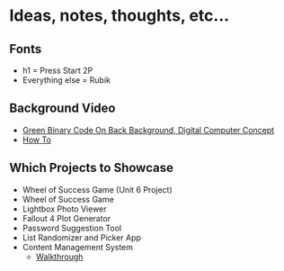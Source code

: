 # Ideas, notes, thoughts, etc...

## Fonts

- h1 = Press Start 2P
- Everything else = Rubik

## Background Video

- [Green Binary Code On Back Background, Digital Computer Concept](https://www.videezy.com/backgrounds/39857-green-binary-code-on-back-background-digital-computer-concept)
- [How To](https://www.w3schools.com/howto/howto_css_fullscreen_video.asp)

## Which Projects to Showcase

- Wheel of Success Game (Unit 6 Project)
- Wheel of Success Game
- Lightbox Photo Viewer
- Fallout 4 Plot Generator
- Password Suggestion Tool
- List Randomizer and Picker App
- Content Management System
  - [Walkthrough](https://flatlogic.com/blog/how-to-build-a-blog-on-react/)
